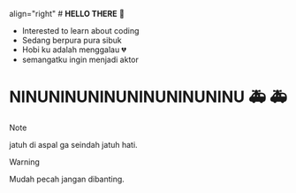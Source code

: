 align="right" # **HELLO THERE** 👋 
* Interested to learn about coding
* Sedang berpura pura sibuk
* Hobi ku adalah menggalau :broken_heart:
* semangatku ingin menjadi aktor
# NINUNINUNINUNINUNINUNINU :ambulance: :ambulance:
> [!NOTE]
> jatuh di aspal ga seindah jatuh hati.

> [!WARNING]
> Mudah pecah jangan dibanting.
